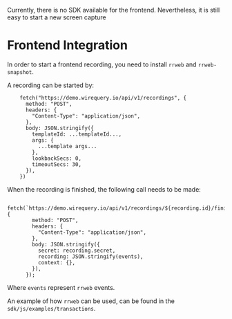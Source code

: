 Currently, there is no SDK available for the frontend. Nevertheless, it
is still easy to start a new screen capture

# Frontend Integration

In order to start a frontend recording, you need to install
`rrweb` and `rrweb-snapshot`.

A recording can be started by:
```
    fetch("https://demo.wirequery.io/api/v1/recordings", {
      method: "POST",
      headers: {
        "Content-Type": "application/json",
      },
      body: JSON.stringify({
        templateId: ...templateId...,
        args: {
          ...template args...
        },
        lookbackSecs: 0,
        timeoutSecs: 30,
      }),
    })
```
When the recording is finished, the following call needs to be made:
```
      fetch(`https://demo.wirequery.io/api/v1/recordings/${recording.id}/finish`, {
        method: "POST",
        headers: {
          "Content-Type": "application/json",
        },
        body: JSON.stringify({
          secret: recording.secret,
          recording: JSON.stringify(events),
          context: {},
        }),
      });
```
Where `events` represent `rrweb` events.

An example of how `rrweb` can be used, can be found in the `sdk/js/examples/transactions`.
